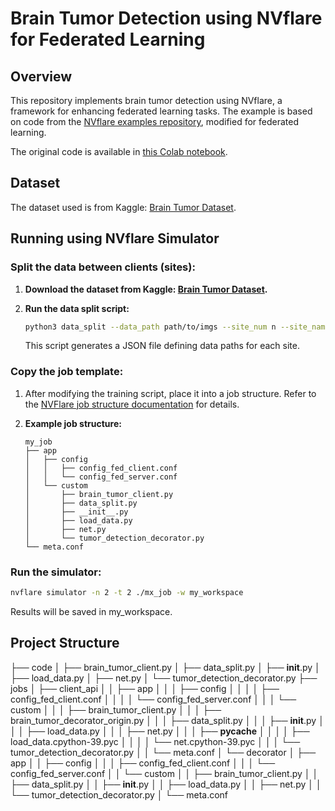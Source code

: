 # Brain Tumor Detection using NVflare for Federated Learning

## Overview

This repository implements brain tumor detection using NVflare, a framework for enhancing federated learning tasks. The example is based on code from the [NVflare examples repository](https://github.com/NVIDIA/NVFlare/tree/main/examples/hello-world/ml-to-fl/pt), modified for federated learning.

The original code is available in [this Colab notebook](https://colab.research.google.com/drive/1vgNSPBQOPAYvEkqwXc7pr3Y1KL5fRsn3).

## Dataset

The dataset used is from Kaggle: [Brain Tumor Dataset](https://www.kaggle.com/datasets/preetviradiya/brian-tumor-dataset).

## Running using NVflare Simulator

### Split the data between clients (sites):

1. **Download the dataset from Kaggle: [Brain Tumor Dataset](https://www.kaggle.com/datasets/preetviradiya/brian-tumor-dataset).**

2. **Run the data split script:**
    ```bash
    python3 data_split --data_path path/to/imgs --site_num n --site_name_prefix site --size_valid m --out_path path/to/output_dir --split_method uniform
    ```
    This script generates a JSON file defining data paths for each site.

### Copy the job template:

1. After modifying the training script, place it into a job structure. Refer to the [NVFlare job structure documentation](https://nvflare.readthedocs.io/en/latest/real_world_fl/job.html) for details.

2. **Example job structure:**
    ```
    my_job
    ├── app
    │   ├── config
    │   │   ├── config_fed_client.conf
    │   │   └── config_fed_server.conf
    │   └── custom
    │       ├── brain_tumor_client.py
    │       ├── data_split.py
    │       ├── __init__.py
    │       ├── load_data.py
    │       ├── net.py
    │       └── tumor_detection_decorator.py
    └── meta.conf
    ```

### Run the simulator:

```bash
nvflare simulator -n 2 -t 2 ./mx_job -w my_workspace
```
Results will be saved in my_workspace.
 
## Project Structure

├── code
│   ├── brain_tumor_client.py
│   ├── data_split.py
│   ├── __init__.py
│   ├── load_data.py
│   ├── net.py
│   └── tumor_detection_decorator.py
├── jobs
│   ├── client_api
│   │   ├── app
│   │   │   ├── config
│   │   │   │   ├── config_fed_client.conf
│   │   │   │   └── config_fed_server.conf
│   │   │   └── custom
│   │   │       ├── brain_tumor_client.py
│   │   │       ├── brain_tumor_decorator_origin.py
│   │   │       ├── data_split.py
│   │   │       ├── __init__.py
│   │   │       ├── load_data.py
│   │   │       ├── net.py
│   │   │       ├── __pycache__
│   │   │       │   ├── load_data.cpython-39.pyc
│   │   │       │   └── net.cpython-39.pyc
│   │   │       └── tumor_detection_decorator.py
│   │   └── meta.conf
│   └── decorator
│       ├── app
│       │   ├── config
│       │   │   ├── config_fed_client.conf
│       │   │   └── config_fed_server.conf
│       │   └── custom
│       │       ├── brain_tumor_client.py
│       │       ├── data_split.py
│       │       ├── __init__.py
│       │       ├── load_data.py
│       │       ├── net.py
│       │       └── tumor_detection_decorator.py
│       └── meta.conf

